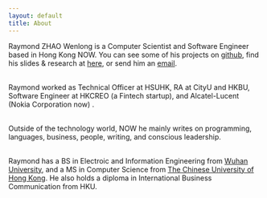 ```yaml
---
layout: default
title: About
---
```

Raymond ZHAO Wenlong is a Computer Scientist and Software Engineer based in Hong Kong NOW. 
You can see some of his projects on [github](https://github.com/muyun), find his slides & research at [here](http://muyun.github.io/research/), or send him an [email](mailto:wenlzhao@gmail.com).  
<br>  

Raymond worked as Technical Officer at HSUHK, RA at CityU and HKBU, Software Engineer at HKCREO (a Fintech startup), and Alcatel-Lucent (Nokia Corporation now) .   
<br>  

Outside of the technology world, NOW he mainly writes on programming, languages, business, people, writing, and conscious leadership.  
<br> 
  
Raymond has a BS in Electroic and Information Engineering from [Wuhan University](https://www.sciencemag.org/collections/celebrating-125-years-academic-excellence-wuhan-university-1893-2018?fbclid=IwAR0RzFSkpxaI8wk61JDnE7p6SWr7SlKXLyoFHkrg4-iqKGiRyE2gZfaGl8s), and a MS in Computer Science from [The Chinese University of Hong Kong](http://www.cuhk.edu.hk/english/index.html). He also holds a diploma in International Business Communication from HKU.   
<br>  
  








